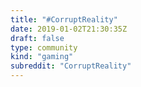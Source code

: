 ```yaml
---
title: "#CorruptReality"
date: 2019-01-02T21:30:35Z
draft: false
type: community
kind: "gaming"
subreddit: "CorruptReality"
---
```

